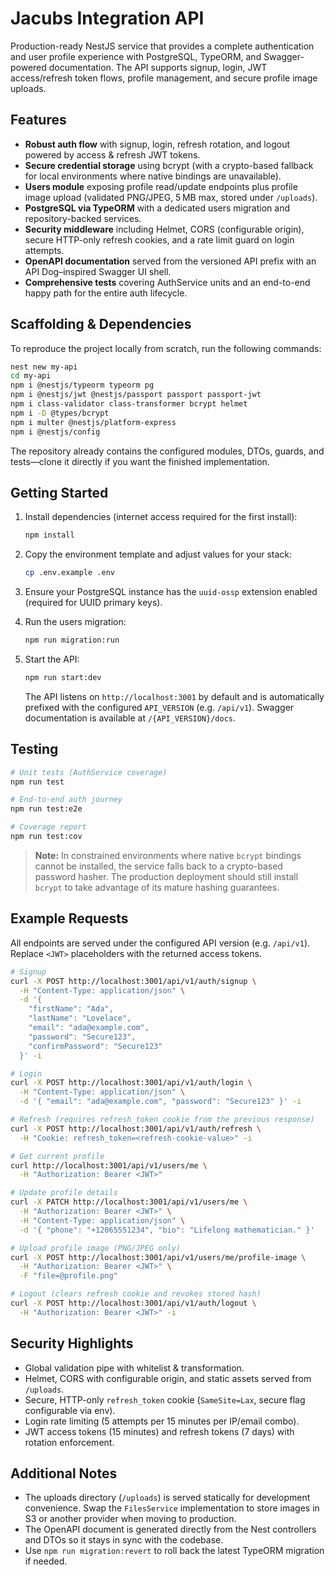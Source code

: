 # Jacubs Integration API

Production-ready NestJS service that provides a complete authentication and user profile experience with PostgreSQL, TypeORM, and Swagger-powered documentation. The API supports signup, login, JWT access/refresh token flows, profile management, and secure profile image uploads.

## Features

- **Robust auth flow** with signup, login, refresh rotation, and logout powered by access & refresh JWT tokens.
- **Secure credential storage** using bcrypt (with a crypto-based fallback for local environments where native bindings are unavailable).
- **Users module** exposing profile read/update endpoints plus profile image upload (validated PNG/JPEG, 5 MB max, stored under `/uploads`).
- **PostgreSQL via TypeORM** with a dedicated users migration and repository-backed services.
- **Security middleware** including Helmet, CORS (configurable origin), secure HTTP-only refresh cookies, and a rate limit guard on login attempts.
- **OpenAPI documentation** served from the versioned API prefix with an API Dog–inspired Swagger UI shell.
- **Comprehensive tests** covering AuthService units and an end-to-end happy path for the entire auth lifecycle.

## Scaffolding & Dependencies

To reproduce the project locally from scratch, run the following commands:

```bash
nest new my-api
cd my-api
npm i @nestjs/typeorm typeorm pg
npm i @nestjs/jwt @nestjs/passport passport passport-jwt
npm i class-validator class-transformer bcrypt helmet
npm i -D @types/bcrypt
npm i multer @nestjs/platform-express
npm i @nestjs/config
```

The repository already contains the configured modules, DTOs, guards, and tests—clone it directly if you want the finished implementation.

## Getting Started

1. Install dependencies (internet access required for the first install):

   ```bash
   npm install
   ```

2. Copy the environment template and adjust values for your stack:

   ```bash
   cp .env.example .env
   ```

3. Ensure your PostgreSQL instance has the `uuid-ossp` extension enabled (required for UUID primary keys).

4. Run the users migration:

   ```bash
   npm run migration:run
   ```

5. Start the API:

   ```bash
   npm run start:dev
   ```

   The API listens on `http://localhost:3001` by default and is automatically prefixed with the configured `API_VERSION` (e.g. `/api/v1`). Swagger documentation is available at `/{API_VERSION}/docs`.

## Testing

```bash
# Unit tests (AuthService coverage)
npm run test

# End-to-end auth journey
npm run test:e2e

# Coverage report
npm run test:cov
```

> **Note:** In constrained environments where native `bcrypt` bindings cannot be installed, the service falls back to a crypto-based password hasher. The production deployment should still install `bcrypt` to take advantage of its mature hashing guarantees.

## Example Requests

All endpoints are served under the configured API version (e.g. `/api/v1`). Replace `<JWT>` placeholders with the returned access tokens.

```bash
# Signup
curl -X POST http://localhost:3001/api/v1/auth/signup \
  -H "Content-Type: application/json" \
  -d '{
    "firstName": "Ada",
    "lastName": "Lovelace",
    "email": "ada@example.com",
    "password": "Secure123",
    "confirmPassword": "Secure123"
  }' -i

# Login
curl -X POST http://localhost:3001/api/v1/auth/login \
  -H "Content-Type: application/json" \
  -d '{ "email": "ada@example.com", "password": "Secure123" }' -i

# Refresh (requires refresh_token cookie from the previous response)
curl -X POST http://localhost:3001/api/v1/auth/refresh \
  -H "Cookie: refresh_token=<refresh-cookie-value>" -i

# Get current profile
curl http://localhost:3001/api/v1/users/me \
  -H "Authorization: Bearer <JWT>"

# Update profile details
curl -X PATCH http://localhost:3001/api/v1/users/me \
  -H "Authorization: Bearer <JWT>" \
  -H "Content-Type: application/json" \
  -d '{ "phone": "+12065551234", "bio": "Lifelong mathematician." }'

# Upload profile image (PNG/JPEG only)
curl -X POST http://localhost:3001/api/v1/users/me/profile-image \
  -H "Authorization: Bearer <JWT>" \
  -F "file=@profile.png"

# Logout (clears refresh cookie and revokes stored hash)
curl -X POST http://localhost:3001/api/v1/auth/logout \
  -H "Authorization: Bearer <JWT>" -i
```

## Security Highlights

- Global validation pipe with whitelist & transformation.
- Helmet, CORS with configurable origin, and static assets served from `/uploads`.
- Secure, HTTP-only `refresh_token` cookie (`SameSite=Lax`, secure flag configurable via env).
- Login rate limiting (5 attempts per 15 minutes per IP/email combo).
- JWT access tokens (15 minutes) and refresh tokens (7 days) with rotation enforcement.

## Additional Notes

- The uploads directory (`/uploads`) is served statically for development convenience. Swap the `FilesService` implementation to store images in S3 or another provider when moving to production.
- The OpenAPI document is generated directly from the Nest controllers and DTOs so it stays in sync with the codebase.
- Use `npm run migration:revert` to roll back the latest TypeORM migration if needed.
